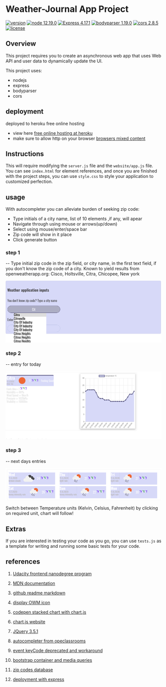 # Weather-Journal App Project
[![version](https://img.shields.io/badge/version-v1.1.0-brightgreen)]() 
[![node 12.19.0](https://img.shields.io/badge/dependencies-node.v12.19.0-blue)](https://nodejs.org/en/docs/) 
[![Express 4.17.1](https://img.shields.io/badge/dependencies-express.v4.17.1-blue)](https://registry.npmjs.org/express/-/express-4.17.1.tgz) 
[![bodyparser 1.19.0](https://img.shields.io/badge/dependencies-bodyparser.v1.19.0-blue)]("https://registry.npmjs.org/express/-/express-4.17.1.tgz) 
[![cors 2.8.5](https://img.shields.io/badge/dependencies-cors.v2.8.5-blue)](https://registry.npmjs.org/cors/-/cors-2.8.5.tgz) 
[![license](https://img.shields.io/badge/licence-MIT-brightgreen)](https://opensource.org/licenses/MIT) 
## Overview
This project requires you to create an asynchronous web app that uses Web API and user data to dynamically update the UI. 

This project uses:
- nodejs
- express
- bodyparser
- cors
## deployment

deployed to heroku free online hosting
- view here [free online hosting at heroku](https://weather-app-journal.herokuapp.com/ "weather app journal link")
- make sure to allow http on your browser
 [browsers mixed content](https://docs.adobe.com/content/help/en/target/using/experiences/vec/troubleshoot-composer/mixed-content.html)

## Instructions
This will require modifying the `server.js` file and the `website/app.js` file. You can see `index.html` for element references, and once you are finished with the project steps, you can use `style.css` to style your application to customized perfection.
## usage

With autocompleter you can alleviate  burden of seeking zip code:
- Type initials of a city name, list of 10 elements ,if any, will apear
- Navigate through using mouse or arrows(up/down)
- Select using mouse/enter/space bar
- Zip code will show in it place
- Click generate button

### step 1
-- Type initial zip code in the zip field, or city name, in the first text field,  if you don't know the zip code of a city. Known to yield results from openweatherapp.org: Cisco, Holtsville, Citra, Chicopee, New york

![autocompletion](https://github.com/anaruz-source/weather-journal-app/blob/master/readmeassets/auto.png?raw=true)
### step 2
-- entry for today

![one day entry](https://github.com/anaruz-source/weather-journal-app/blob/master/readmeassets/entry.png?raw=true)
### step 3
-- next days entries

![next comming days entries](https://github.com/anaruz-source/weather-journal-app/blob/master/readmeassets/entries.png?raw=true)

Switch between Temperature units (Kelvin, Celsius, Fahrenheit) by clicking on required unit, chart will follow!

## Extras
If you are interested in testing your code as you go, you can use `tests.js` as a template for writing and running some basic tests for your code.

## references

1. [Udacity frontend nanodegree program](https://www.udacity.com/course/front-end-web-developer-nanodegree--nd0011)


2. [MDN documentation](https://developer.mozilla.org/en-US/docs/Web/JavaScript)
3. [github readme markdown](https://github.com/adam-p/markdown-here/wiki/Markdown-Cheatsheet)

4. [display OWM icon](https://stackoverflow.com/questions/44177417/how-to-display-openweathermap-weather-icon)

5. [codepen stacked chart with chart.js](https://codepen.io/natenorberg/pen/WwqRar)

6. [chart.js website](https://www.chartjs.org/docs/latest/)

7. [JQuery 3.5.1](https://code.jquery.com/jquery-3.5.1.js)

8. [autocompleter from opeclassrooms](https://openclassrooms.com/fr/courses/1916641-dynamisez-vos-sites-web-avec-javascript/2725496-tp-un-systeme-dauto-completion)

9. [event keyCode deprecated and workaround](https://developer.mozilla.org/en-US/docs/Web/API/KeyboardEvent/keyCode)

10. [bootstrap container and media queries](https://getbootstrap.com/docs/4.4/layout/overview/)

11. [zip codes database](https://www.unitedstateszipcodes.org/zip-code-database/)

12. [deployment with express](https://stackoverflow.com/questions/36112119/heroku-deployment-with-express-js-is-not-happening)